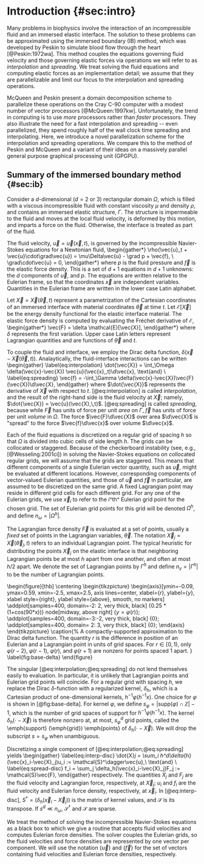 # Introduction {#sec:intro}
Many problems in biophysics involve the interaction of an incompressible fluid
and an immersed elastic interface. The solution to these problems can be
approximated using the immersed boundary (IB) method, which was developed by
Peskin to simulate blood flow through the heart [@Peskin:1972wa]. This method
couples the equations governing fluid velocity and those governing elastic
forces via operations we will refer to as _interpolation_ and _spreading_. We
treat solving the fluid equations and computing elastic forces as an
implementation detail; we assume that they are parallelizable and limit our
focus to the interpolation and spreading operations.

<!--[@Layton:2011um] compare the efficacy of GPUs, compared to CPUs, to simulate
the 2d flow in the presence of an object with prescribed surface motion. In
their formulation, they have an object fixed in space, and the surface tension
forces are computed as a result of the constraint on the object's motion. With
a stationary object, spreading and interpolation weights can be precomputed and
reused throughout the simulation. For an object moving in space, the weights
will differ at each timestep.-->

McQueen and Peskin present a domain decomposition scheme to parallelize these
operations on the Cray C-90 computer with a modest number of vector processors
[@McQueen:1997kw]. Unfortunately, the trend in computing is to use _more_
processors rather than _faster_ processors. They also illustrate the need for
a fast interpolation and spreading -- even parallelized, they spend roughly
half of the wall clock time spreading and interpolating. Here, we introduce
a novel parallelization scheme for the interpolation and spreading operations.
We compare this to the method of Peskin and McQueen and a variant of their
ideas on a massively parallel general purpose graphical processing unit
(GPGPU).

## Summary of the immersed boundary method {#sec:ib}
Consider a $d$-dimensional ($d=2$ or 3) rectangular domain $\Omega$, which is
filled with a viscous incompressible fluid with constant viscosity $\mu$ and
density $\rho$, and contains an immersed elastic structure, $\Gamma$. The
structure is impermeable to the fluid and moves at the local fluid velocity, is
deformed by this motion, and imparts a force on the fluid. Otherwise, the
interface is treated as part of the fluid. 

The fluid velocity, $\vec{u} = \vec{u}(\vec{x},\,t)$, is governed by the
incompressible Navier-Stokes equations for a Newtonian fluid,
\begin{gather*}
    \rho(\vec{u}_t + \vec{u}\cdot\grad\vec{u}) = \mu\Delta\vec{u} - \grad p + \vec{f}, \\
    \grad\cdot\vec{u} = 0,
\end{gather*}
where $p$ is the fluid pressure and $\vec{f}$ is the elastic force density.
This is a set of $d+1$ equations in $d+1$ unknowns: the $d$ components of
$\vec{u}$, and $p$. The equations are written relative to the Eulerian frame,
so that the coordinates $\vec{x}$ are independent variables. Quantities in the
Eulerian frame are written in the lower case Latin alphabet.

Let $\vec{X}=\vec{X}(\vec{\theta},\,t)$ represent a parametrization of the
Cartesian coordinates of an immersed interface with material coordinates
$\vec{\theta}$ at time $t$. Let $\mathcal{E}[\vec{X}]$ be the energy density
functional for the elastic interface material. The elastic force density is
computed by evaluating the Fréchet derivative of $\mathcal{E}$,
\begin{gather*}
    \vec{F} = \delta \mathcal{E}[\vec{X}],
\end{gather*}
where $\delta$ represents the first variation. Upper case Latin letters
represent Lagrangian quantities and are functions of $\vec{\theta}$ and $t$.

To couple the fluid and interface, we employ the Dirac delta function,
$\delta(\vec{x}-\vec{X}(\vec{\theta},\,t))$. Analaytically, the fluid-interface
interactions can be written
\begin{gather}
    \label{eq:interpolation}
    \dot{\vec{X}} = \int_\Omega \delta(\vec{x}-\vec{X}) \vec{u}(\vec{x},\,t)\d\vec{x}, \text{and} \\
    \label{eq:spreading}
    \vec{f} = -\int_\Gamma \delta(\vec{x}-\vec{X})\vec{F}(\vec{X})\d\vec{X},
\end{gather}
where $\dot{\vec{X}}$ represents the derivative of $\vec{X}$ with respect to
$t$. [@eq:interpolation] is called _interpolation_, and the result of the
right-hand side is the fluid velocity at $\vec{X}$; namely, $\dot{\vec{X}}
= \vec{u}(\vec{X},\,t)$. [@eq:spreading] is called _spreading_, because while
$\vec{F}$ has units of force per unit _area_ on $\Gamma$, $\vec{f}$ has units
of force per unit _volume_ in $\Omega$. The force $\vec{F}\d\vec{X}$ over area
$\d\vec{X}$ is "spread" to the force $\vec{f}\d\vec{x}$ over volume
$\d\vec{x}$. 

Each of the fluid equations is discretized on a regular grid of spacing $h$ so
that $\Omega$ is divided into cubic cells of side length $h$. The grids can be
collocated or staggered. Because of the checkerboard instability (see, e.g.,
[@Wesseling:2001ci]) in solving the Navier-Stokes equations on collocated
regular grids, we will assume that the grids are staggered. This means that
different components of a single Eulerian vector quantity, such as $\vec{u}$,
might be evaluated at different locations. However, corresponding components of
vector-valued Eulerian quantities, and those of $\vec{u}$ and $\vec{f}$ in
particular, are assumed to be discretized on the same grid. A fixed Lagrangian
point may reside in different grid cells for each different grid. For any
one of the Eulerian grids, we use $\vec{x}_i$ to refer to the $i$^th^ Eulerian
grid point for the chosen grid. The set of Eulerian grid points for this grid
will be denoted $\Omega^h$, and define $n_\omega = |\Omega^h|$.

The Lagrangian force density $\vec{F}$ is evaluated at a set of points,
usually a _fixed_ set of points in the Lagrangian variables, $\vec{\theta}$.
The notation $\vec{X}_j=\vec{X}(\vec{\theta}_j,\,t)$ refers to an individual
Lagrangian point. The typical heuristic for distributing the points $\vec{X}_j$
on the elastic interface is that neighboring Lagrangian points be at most $h$
apart from one another, and often at most $h/2$ apart. We denote the set of
Lagrangian points by $\Gamma^h$ and define $n_\gamma = |\Gamma^h|$ to be the number
of Lagrangian points.

\begin{figure}[thb]
    \centering
    \begin{tikzpicture}
        \begin{axis}[ymin=-0.09, ymax=0.59, xmin=-2.5, xmax=2.5, axis lines=center, xlabel={$r$}, ylabel={$y$}, xlabel style={right}, ylabel style={above}, smooth, no markers]
            \addplot[samples=400, domain=-2: 2, very thick, black] {0.25 * (1+cos(90*x))} node[midway, above right] {$y=\varphi(r)$};
            \addplot[samples=400, domain=-3:-2, very thick, black] {0};
            \addplot[samples=400, domain= 2: 3, very thick, black] {0};
        \end{axis}
    \end{tikzpicture}
    \caption{%
        A compactly-supported approximation to the Dirac delta function. The
        quantity $r$ is the difference in position of an Eulerian and
        a Lagrangian point in units of grid spaces. For $r\in[0,\,1)$, only
        $\varphi(r-2)$, $\varphi(r-1)$, $\varphi(r)$, and $\varphi(r+1)$ are
        nonzero for points spaced 1 apart.
    }
    \label{fig:base-delta}
\end{figure}

The singular [@eq:interpolation;@eq:spreading] do not lend themselves easily to
evaluation. In particular, it is unlikely that Lagrangian points and Eulerian
grid points will coincide. For a regular grid with spacing $h$, we replace the
Dirac $\delta$-function with a regularized kernel, $\delta_h$, which is
a Cartesian product of one-dimensional kernels, $h^{-1}\varphi(h^{-1}x)$. One
choice for $\varphi$ is shown in [@fig:base-delta]. For kernel $\varphi$, we
define $s_\varphi = |\textrm{supp}(\varphi)\cap\mathbb{Z}|-1$, which is the
number of grid spaces of support for $h^{-1}\varphi(h^{-1}x)$. The kernel
$\delta_h(\cdot-\vec{X})$ is therefore nonzero at, at most, $s_\varphi^d$ grid
points, called the \emph{support} (\emph{grid}) \emph{points} of
$\delta_h(\cdot-\vec{X})$. We will drop the subscript $s = s_\varphi$ when
unambiguous.

Discretizing a single component of [@eq:interpolation;@eq:spreading] yields
\begin{gather}
    \label{eq:interp-disc}
    \dot{X}_j = \sum_i h^d\delta_{h}(\vec{x}_i-\vec{X}_j)u_i := \mathcal{S}^\dagger\vec{u},\ \text{and} \\
    \label{eq:spread-disc}
    f_i = \sum_j \delta_h(\vec{x}_i-\vec{X}_j)F_j := \mathcal{S}\vec{F},
\end{gather}
respectively. The quantities $\dot{X}_j$ and $F_j$ are the fluid velocity and
Lagrangian force, respectively, at $\vec{X}_j$; $u_i$ and $f_i$ are the fluid
velocity and Eulerian force density, respectively, at $\vec{x}_i$. In
[@eq:interp-disc], $S^\dagger=(\delta_h(\vec{x}_i-\vec{X}_j))$ is the matrix
of kernel values, and $\mathcal{S}$ is its transpose. If $s^d \ll n_\omega$,
$\mathcal{S}^\dagger$ and $\mathcal{S}$ are sparse.

We treat the method of solving the incompressible Navier-Stokes equations as
a black box to which we give a routine that accepts fluid velocities and
computes Eulerian force densities. The solver couples the Eulerian grids, so
the fluid velocities and force densities are represented by one vector per
component. We will use the notation $\{\vec{u}\}$ and $\{\vec{f}\}$ for the
set of vectors containing fluid velocities and Eulerian force densities,
respectively.
